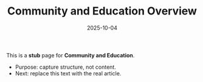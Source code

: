﻿---
title: "Community and Education Overview"
description: "Stub — outline for Community and Education. Replace with real content."
date: "2025-10-04"
draft: true
tags: ["stub","wiki"]
---
This is a **stub** page for **Community and Education**. 

- Purpose: capture structure, not content.
- Next: replace this text with the real article.
